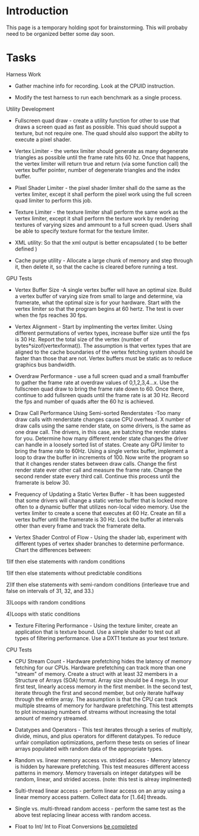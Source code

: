 # Introduction #

This page is a temporary holding spot for brainstorming.  This will probaby need to be organized better some day soon.


# Tasks #

Harness Work

  * Gather machine info for recording.  Look at the CPUID instruction.

  * Modify the test harness to run each benchmark as a single process.

Utility Development

  * Fullscreen quad draw - create a utility function for other to use that draws a screen quad as fast as possible.  This quad should suppot a texture, but not require one.  The quad should also support the abilty to execute a pixel shader.

  * Vertex Limiter - the vertex limiter should generate as many degenerate triangles as possible until the frame rate hits 60 hz.  Once that happens, the vertex limiter will return true and return (via some function call) the vertex buffer pointer, number of degenerate triangles and the index buffer.

  * Pixel Shader Limiter - the pixel shader limiter shall do the same as the vertex limiter, except it shall perform the pixel work using the full screen quad limiter to perform this job.

  * Texture Limiter - the texture limiter shall perform the same work as the vertex limiter, except it shall perform the texture work by rendering textures of varying sizes and ammount to a full screen quad.  Users shall be able to specify texture format for the texture limiter.

  * XML utility: So that the xml output is better encapsulated ( to be better defined )

  * Cache purge utility - Allocate a large chunk of memory and step through it, then delete it, so that the cache is cleared before running a test.

GPU Tests

  * Vertex Buffer Size -A single vertex buffer will have an optimal size.  Build a vertex buffer of varying size from small to large and determine, via framerate, what the optimal size is for your hardware.  Start with the vertex limiter so that the program begins at 60 hertz.  The test is over when the fps reaches 30 fps.

  * Vertex Alignment - Start by implmenting the vertex limiter.  Using different permutations of vertex types, increase buffer size until the fps is 30 Hz. Report the total size of the vertex (number of bytes\*sizof(vertexformat)).   The assumption is that vertex types that are aligned to the cache boundaries of the vertex fetching system should be faster than those that are not.  Vertex buffers must be static as to reduce graphics bus bandwidth.

  * Overdraw Performance -  use a full screen quad and a small frambuffer to gather the frame rate at overdraw values of 0,1,2,3,4…x.  Use the fullscreen quad draw to bring the frame rate down to 60.  Once there, continue to add fullsreen quads until the frame rate is at 30 Hz.  Record the fps and number of quads after the 60 hz is achieved.

  * Draw Call Performance Using Semi-sorted Renderstates -Too many draw calls with renderstate changes cause CPU overhead.  X number of draw calls using the same render state, on some drivers, is the same as one draw call.  The drivers, in this case, are batching the render states for you.  Determine how many different render state changes the driver can handle in a loosely sorted list of states.  Create any GPU limiter to bring the frame rate to 60Hz.  Using a single vertex buffer, implement a loop to draw the buffer in increments of 100.  Now write the program so that it changes render states between draw calls.  Change the first render state ever other call and measure the frame rate.  Change the second render state every third call.  Continue this process until the framerate is below 30.

  * Frequency of Updating a Static Vertex Buffer - It has been suggested that some drivers will change a static vertex buffer that is locked more often to a dynamic buffer that utilizes non-local video memory.  Use the vertex limiter to create a scene that executes at 60 Hz.  Create an fill a vertex buffer until the framerate is 30 Hz. Lock the buffer at intervals other than every frame and track the framerate delta.

  * Vertex Shader Control of Flow - Using the shader lab, experiment with different types of vertex shader branches to determine performance.  Chart the differences between:

1)If then else statements with random conditions

1)If then else statements without predictable conditions

2)If then else statements with semi-random conditions (interleave true and false on intervals of 31, 32, and 33.)

3)Loops with random conditions

4)Loops with static conditions

  * Texture Filtering Performance - Using the texture limiter, create an application that is texture bound.  Use a simple shader to test out all types of filtering performance.  Use a DXT1 texture as your test texture.


CPU Tests
  * CPU Stream Count - Hardware prefetching hides the latency of memory fetching for our CPUs.  Hardware prefetching can track more than one "stream" of memory.  Create a struct with at least 32 members in a Structure of Arrays (SOA) format.  Array size should be 4 megs.  In your first test, linearly access memory in the first member.  In the second test, iterate through the first and second member, but only iterate halfway through the entire array.  The assumption is that the CPU can track multiple streams of memory for hardware prefetching.  This test attempts to plot increasing numbers of streams without increasing the total amount of memory streamed.

  * Datatypes and Operators - This test iterates through a series of multiply, divide, minus, and plus operators for different datatypes.  To reduce unfair compilation optimizations, perform these tests on series of linear arrays populated with random data of the appropriate types.

  * Random vs. linear memory access vs. strided access - Memory latency is hidden by hareware prefetching.  This test measures different access patterns in memory.  Memory traversals on integer datatypes will be random, linear, and strided access.  (note: this test is alreay implmented)

  * Sulti-thread linear access - perform linear access on an array using a linear memory access pattern.  Collect data for [1..64] threads.

  * Single vs. multi-thread random access  - perform the same test as the above test replacing linear access with random access.

  * Float to Int/ Int to Float Conversions [be completed](to.md)
